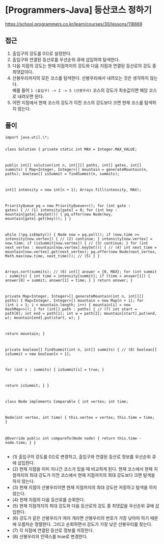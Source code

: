 [Programmers-Java] 등산코스 정하기
=
<p><a href="https://school.programmers.co.kr/learn/courses/30/lessons/118669">https://school.programmers.co.kr/learn/courses/30/lessons/118669</a></p>
<h2>접근</h2>
<ol>
<li>출입구의 강도를 0으로 설정한다.</li>
<li>출입구와 연결된 등산로를 우선순위 큐에 삽입하여 탐색한다.</li>
<li>다음 지점의 강도는 현재 지점까지의 강도와 다음 지점과 연결된 등산로의 강도 중 최댓값이다.</li>
<li>산봉우리까지의 모든 코스를 탐색한다. 산봉우리에서 내려오는 것은 생각하지 않는다.<br> 예를 들어 <code>1 (출입구) -> 2 -> 5 (산봉우리)</code> 코스의 강도가 최솟값이면 해당 코스로 내려오면 된다.</li>
<li>어떤 지점에서 현재 코스의 강도가 이전 코스의 강도보다 크면 현재 코스를 탐색하지 않는다.</li>
</ol>
<h2>풀이</h2>
<pre><code class="java">import java.util.\*;

class Solution {
 private static int MAX = Integer.MAX\_VALUE;

 public int[] solution(int n, int[][] paths, int[] gates, int[] summits) {
 Map<Integer, Integer>[] mountain = generateMountain(n, paths);
 boolean[] isSummit = findSummit(n, summits);

 int[] intensity = new int[n + 1];
 Arrays.fill(intensity, MAX);

 PriorityQueue<Node> pq = new PriorityQueue<>();
 for (int gate : gates) { // (1)
 intensity[gate] = 0;
 for (int key : mountain[gate].keySet()) {
 pq.offer(new Node(key, mountain[gate].get(key)));
 }
 }

 while (!pq.isEmpty()) {
 Node now = pq.poll();
 if (now.time >= intensity[now.vertex]) { // (2)
 continue;
 }
 intensity[now.vertex] = now.time;
 if (isSummit[now.vertex]) { // (3)
 continue;
 }
 for (int next\_vertex : mountain[now.vertex].keySet()) { // (4)
 int next\_time = mountain[now.vertex].get(next\_vertex);
 pq.offer(new Node(next\_vertex, Math.max(now.time, next\_time))); // (5)
 }
 }

 Arrays.sort(summits); // (6)
 int[] answer = {0, MAX};
 for (int summit : summits) {
 int time = intensity[summit];
 if (time < answer[1]) {
 answer[0] = summit;
 answer[1] = time;
 }
 }
 return answer;
 }

 private Map<Integer, Integer>[] generateMountain(int n, int[][] paths) {
 Map<Integer, Integer>[] mountain = new Map[n + 1];
 for (int i = 1; i < mountain.length; i++) {
 mountain[i] = new HashMap<>();
 }
 for (int[] path : paths) { // (7)
 int start = path[0];
 int end = path[1];
 int w = path[2];
 mountain[start].put(end, w);
 mountain[end].put(start, w);
 }

 return mountain;
 }

 private boolean[] findSummit(int n, int[] summits) { // (8)
 boolean[] isSummit = new boolean[n + 1];

 for (int s : summits) {
 isSummit[s] = true;
 }

 return isSummit;
 }
}

class Node implements Comparable<Node> {
 int vertex;
 int time;

 Node(int vertex, int time) {
 this.vertex = vertex;
 this.time = time;
 }

 @Override
 public int compareTo(Node node) {
 return this.time - node.time;
 }
}</code></pre>
<ul>
<li>(1) 출입구의 강도를 0으로 변경하고, 출입구와 연결된 등산로 정보를 우선순위 큐에 삽입한다.</li>
<li>(2) 현재 지점을 이미 지나간 코스가 있을 때 비교하게 된다. 현재 코스에서 현재 지점까지의 최대 강도가 이전 코스에서 현재 지점까지의 최대 강도보다 크면 탐색을 하지 않는다.</li>
<li>(3) 현재 지점이 산봉우리이면 현재 지점까지의 최대 강도만 저장하고 탐색을 하지 않는다.</li>
<li>(4) 현재 지점의 다음 등산로를 순회한다.</li>
<li>(5) 현재 지점까지의 최대 강도와 다음 등산로의 강도 중 최댓값을 우선순위 큐에 삽입한다.</li>
<li>(6) 강도가 같은 산봉우리가 여러 개라면 산봉우리의 번호가 가장 낮아야 하기 때문에 오름차순 정렬한다. 그리고 순회하면서 강도가 가장 낮은 산봉우리를 찾는다.</li>
<li>(7) 각 지점에 연결된 등산로 정보를 저장한다.</li>
<li>(8) 산봉우리의 인덱스를 true로 변경한다.</li>
</ul>